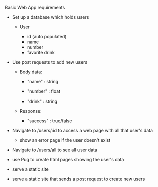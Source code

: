 Basic Web App requirements

- Set up a database which holds users

    - User

        - id (auto populated)
        - name
        - number
        - favorite drink

-  Use post requests to add new users

    - Body data:
        - "name" : string
        
        - "number" : float

        - "drink" : string
    
    - Response:
        - "success" : true/false

- Navigate to /users/:id to access a web page with all that user's data 

    - show an error page if the user doesn't exist

- Navigate to /users/all to see all user data

- use Pug to create html pages showing the user's data

- serve a static site

- serve a static site that sends a post request to create new users

